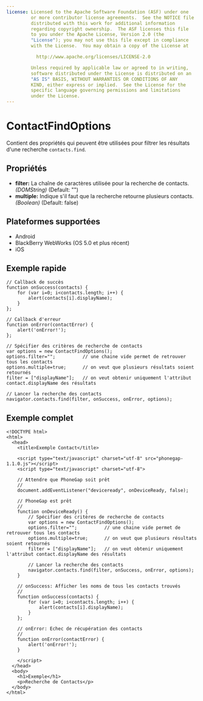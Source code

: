 ```yaml
---
license: Licensed to the Apache Software Foundation (ASF) under one
         or more contributor license agreements.  See the NOTICE file
         distributed with this work for additional information
         regarding copyright ownership.  The ASF licenses this file
         to you under the Apache License, Version 2.0 (the
         "License"); you may not use this file except in compliance
         with the License.  You may obtain a copy of the License at

           http://www.apache.org/licenses/LICENSE-2.0

         Unless required by applicable law or agreed to in writing,
         software distributed under the License is distributed on an
         "AS IS" BASIS, WITHOUT WARRANTIES OR CONDITIONS OF ANY
         KIND, either express or implied.  See the License for the
         specific language governing permissions and limitations
         under the License.
---
```


ContactFindOptions
==================

Contient des propriétés qui peuvent être utilisées pour filtrer les résultats d'une recherche `contacts.find`. 

Propriétés
----------

- __filter:__ La chaîne de caractères utilisée pour la recherche de contacts. _(DOMString)_ (Default: "")
- __multiple:__ Indique s'il faut que la recherche retourne plusieurs contacts. _(Boolean)_ (Default: false)


Plateformes supportées
----------------------

- Android
- BlackBerry WebWorks (OS 5.0 et plus récent)
- iOS

Exemple rapide
--------------

	// Callback de succès
    function onSuccess(contacts) {
		for (var i=0; i<contacts.length; i++) {
			alert(contacts[i].displayName);
		}
    };

	// Callback d'erreur
    function onError(contactError) {
        alert('onError!');
    };

	// Spécifier des critères de recherche de contacts
    var options = new ContactFindOptions();
	options.filter="";			// une chaine vide permet de retrouver tous les contacts
	options.multiple=true;		// on veut que plusieurs résultats soient retournés
	filter = ["displayName"];	// on veut obtenir uniquement l'attribut contact.displayName des résultats
	
	// Lancer la recherche des contacts
    navigator.contacts.find(filter, onSuccess, onError, options);

Exemple complet
---------------

    <!DOCTYPE html>
    <html>
      <head>
        <title>Exemple Contact</title>

        <script type="text/javascript" charset="utf-8" src="phonegap-1.1.0.js"></script>
        <script type="text/javascript" charset="utf-8">

        // Attendre que PhoneGap soit prêt
        //
        document.addEventListener("deviceready", onDeviceReady, false);

        // PhoneGap est prêt
        //
        function onDeviceReady() {
			// Spécifier des critères de recherche de contacts
		    var options = new ContactFindOptions();
			options.filter="";			// une chaine vide permet de retrouver tous les contacts
			options.multiple=true;		// on veut que plusieurs résultats soient retournés
			filter = ["displayName"];	// on veut obtenir uniquement l'attribut contact.displayName des résultats

			// Lancer la recherche des contacts
		    navigator.contacts.find(filter, onSuccess, onError, options);
        }
    
        // onSuccess: Afficher les noms de tous les contacts trouvés
        //
		function onSuccess(contacts) {
			for (var i=0; i<contacts.length; i++) {
				alert(contacts[i].displayName);
			}
		};
    
        // onError: Echec de récupération des contacts
        //
        function onError(contactError) {
            alert('onError!');
        }

        </script>
      </head>
      <body>
        <h1>Exemple</h1>
        <p>Recherche de Contacts</p>
      </body>
    </html>

